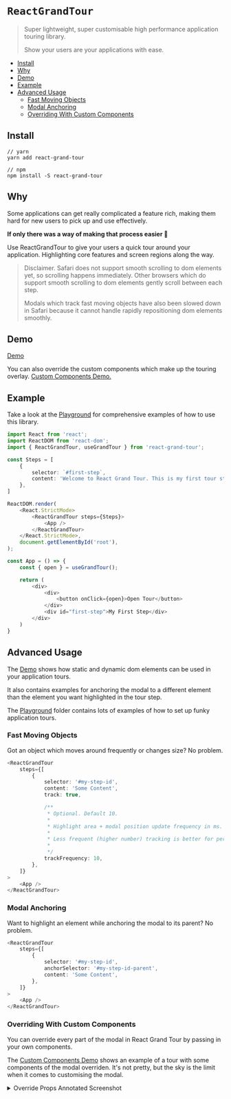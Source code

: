 # `ReactGrandTour`

> Super lightweight, super customisable high performance application touring library.
> 
> Show your users are your applications with ease.

<!-- START doctoc generated TOC please keep comment here to allow auto update -->
<!-- DON'T EDIT THIS SECTION, INSTEAD RE-RUN doctoc TO UPDATE -->

- [Install](#install)
- [Why](#why)
- [Demo](#demo)
- [Example](#example)
- [Advanced Usage](#advanced-usage)
  - [Fast Moving Objects](#fast-moving-objects)
  - [Modal Anchoring](#modal-anchoring)
  - [Overriding With Custom Components](#overriding-with-custom-components)

<!-- END doctoc generated TOC please keep comment here to allow auto update -->

## Install

```
// yarn
yarn add react-grand-tour

// npm
npm install -S react-grand-tour
```

## Why
Some applications can get really complicated a feature rich, making them hard for new users to pick up and use effectively.

**If only there was a way of making that process easier 🤔**

Use ReactGrandTour to give  your users a quick tour around your application. Highlighting core features and screen regions along the way.

> Disclaimer. Safari does not support smooth scrolling to dom elements yet, so scrolling happens immediately. Other browsers which do support smooth scrolling to dom elements gently scroll between each step. 
> 
> Modals which track fast moving objects have also been slowed down in Safari because it cannot handle rapidly repositioning dom elements smoothly.

## Demo

[Demo](https://eitanelbaz.github.io/ReactGrandTour)

You can also override the custom components which make up the touring overlay.
[Custom Components Demo.](https://eitanelbaz.github.io/ReactGrandTour)



## Example

Take a look at the [Playground](https://github.com/EitanElbaz/ReactGrandTour/tree/main/playground) for comprehensive examples of how to use this library.

```typescript jsx
import React from 'react';
import ReactDOM from 'react-dom';
import { ReactGrandTour, useGrandTour } from 'react-grand-tour';

const Steps = [
    {
        selector: `#first-step`,
        content: 'Welcome to React Grand Tour. This is my first tour step!',
    },
]

ReactDOM.render(
    <React.StrictMode>
        <ReactGrandTour steps={Steps}>
            <App />
        </ReactGrandTour>
    </React.StrictMode>,
    document.getElementById('root'),
);

const App = () => {
    const { open } = useGrandTour();

    return (
        <div>
            <div>
                <button onClick={open}>Open Tour</button>
            </div>
            <div id="first-step">My First Step</div>
        </div>
    )
}

```

## Advanced Usage

The [Demo](https://eitanelbaz.github.io/ReactGrandTour) shows how static and dynamic dom elements can be used in your application tours. 

It also contains examples for anchoring the modal to a different element than the element you want highlighted in the tour step.

The [Playground](https://github.com/EitanElbaz/ReactGrandTour/tree/main/playground) folder contains lots of examples of how to set up funky application tours. 

### Fast Moving Objects

Got an object which moves around frequently or changes size? No problem.

```typescript jsx
<ReactGrandTour
    steps={[
        {
            selector: '#my-step-id',
            content: 'Some Content',
            track: true,

            /**
             * Optional. Default 10.
             *
             * Highlight area + modal position update frequency in ms.
             *
             * Less frequent (higher number) tracking is better for performance.
             *
             */
            trackFrequency: 10,
        },
    ]}
>
    <App />
</ReactGrandTour>
```

### Modal Anchoring

Want to highlight an element while anchoring the modal to its parent? No problem.

```typescript jsx
<ReactGrandTour
    steps={[
        {
            selector: '#my-step-id',
            anchorSelector: '#my-step-id-parent',
            content: 'Some Content',
        },
    ]}
>
    <App />
</ReactGrandTour>
```


### Overriding With Custom Components
You can override every part of the modal in React Grand Tour by passing in your own components.

The [Custom Components Demo](https://eitanelbaz.github.io/ReactGrandTour) shows an example of a tour with some components of the modal overriden. It's not pretty, but the sky is the limit when it comes to customising the modal.

<details>
<summary>Override Props Annotated Screenshot</summary>

![Custom Components Annotation](https://github.com/EitanElbaz/ReactGrandTour/blob/feature/readme_updates/public/customise_step_annotated.png)

</details>
